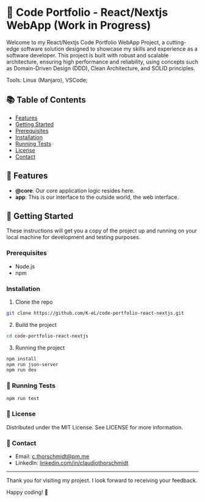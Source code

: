 # 🚀 Code Portfolio - React/Nextjs WebApp (Work in Progress)

Welcome to my React/Nextjs Code Portfolio WebApp Project, a cutting-edge software solution designed to showcase my skills and experience as a software developer.
This project is built with robust and scalable architecture, ensuring high performance and reliability, using concepts such as Domain-Driven Design (DDD), Clean Architecture, and SOLID principles.

Tools: Linux (Manjaro), VSCode;

## 📚 Table of Contents

- [Features](#🎁-features)
- [Getting Started](#🚀-getting-started)
- [Prerequisites](#prerequisites)
- [Installation](#installation)
- [Running Tests](#🧪-running-tests)
- [License](#📜-license)
- [Contact](#📧-contact)

## 🎁 Features

- **@core**: Our core application logic resides here.
- **app**: This is our interface to the outside world, the web interface.

## 🚀 Getting Started

These instructions will get you a copy of the project up and running on your local machine for development and testing purposes.

### Prerequisites

- Node.js
- npm

### Installation

1. Clone the repo
```sh
git clone https://github.com/K-eL/code-portfolio-react-nextjs.git
```

2. Build the project
```sh
cd code-portfolio-react-nextjs
```

3. Running the project
```sh
npm install
npm run json-server
npm run dev
```

### 🧪 Running Tests
```sh
npm run test
```

### 📜 License
Distributed under the MIT License. See LICENSE for more information.

### 📧 Contact

- Email: [c.thorschmidt@pm.me](mailto:c.thorschmidt@pm.me)
- LinkedIn: [linkedin.com/in/claudiothorschmidt](https://www.linkedin.com/in/claudiothorschmidt/)

---

Thank you for visiting my project. I look forward to receiving your feedback.

Happy coding! 🚀
